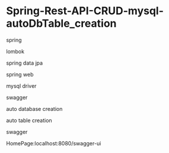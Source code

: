 # Spring-Rest-API-CRUD-mysql-autoDbTable_creation

spring

lombok

spring data jpa

spring web

mysql driver

swagger

auto database creation

auto table creation

swagger

HomePage:localhost:8080/swagger-ui
